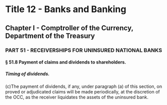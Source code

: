 
# Title 12 - Banks and Banking
## Chapter I - Comptroller of the Currency, Department of the Treasury
### PART 51 - RECEIVERSHIPS FOR UNINSURED NATIONAL BANKS
#### § 51.8 Payment of claims and dividends to shareholders.
##### Timing of dividends.

(c)The payment of dividends, if any, under paragraph (a) of this section, on proved or adjudicated claims will be made periodically, at the discretion of the OCC, as the receiver liquidates the assets of the uninsured bank.
